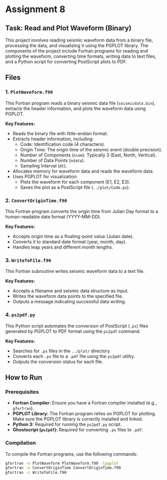 # Assignment 8

## Task: Read and Plot Waveform (Binary)

This project involves reading seismic waveform data from a binary file, processing the data, and visualizing it using the PGPLOT library. The components of the project include Fortran programs for reading and plotting the waveform, converting time formats, writing data to text files, and a Python script for converting PostScript plots to PDF.

## Files

### 1. `PlotWaveform.f90`
This Fortran program reads a binary seismic data file (`seismicdata.bin`), extracts the header information, and plots the waveform data using PGPLOT.

**Key Features:**
- Reads the binary file with little-endian format.
- Extracts header information, including:
  - Code: Identification code (4 characters).
  - Origin Time: The origin time of the seismic event (double precision).
  - Number of Components (`ncom`): Typically 3 (East, North, Vertical).
  - Number of Data Points (`ndata`).
  - Sampling Interval (`dt`).
- Allocates memory for waveform data and reads the waveform data.
- Uses PGPLOT for visualization:
  - Plots the waveform for each component (E1, E2, E3).
  - Saves the plot as a PostScript file (`../plot/Code.ps`).

### 2. `ConvertOriginTime.f90`
This Fortran program converts the origin time from Julian Day format to a human-readable date format (YYYY-MM-DD).

**Key Features:**
- Accepts origin time as a floating-point value (Julian date).
- Converts it to standard date format (year, month, day).
- Handles leap years and different month lengths.

### 3. `WriteToFile.f90`
This Fortran subroutine writes seismic waveform data to a text file.

**Key Features:**
- Accepts a filename and seismic data structure as input.
- Writes the waveform data points to the specified file.
- Outputs a message indicating successful data writing.

### 4. `ps2pdf.py`
This Python script automates the conversion of PostScript (`.ps`) files generated by PGPLOT to PDF format using the `ps2pdf` command.

**Key Features:**
- Searches for `.ps` files in the `../plot/` directory.
- Converts each `.ps` file to a `.pdf` file using the `ps2pdf` utility.
- Outputs the conversion status for each file.

## How to Run

### Prerequisites
- **Fortran Compiler:** Ensure you have a Fortran compiler installed (e.g., `gfortran`).
- **PGPLOT Library:** The Fortran program relies on PGPLOT for plotting. Make sure the PGPLOT library is correctly installed and linked.
- **Python 3:** Required for running the `ps2pdf.py` script.
- **Ghostscript (`ps2pdf`):** Required for converting `.ps` files to `.pdf`.

### Compilation
To compile the Fortran programs, use the following commands:

```bash
gfortran -o PlotWaveform PlotWaveform.f90 -lpgplot
gfortran -o ConvertOriginTime ConvertOriginTime.f90
gfortran -c WriteToFile.f90
